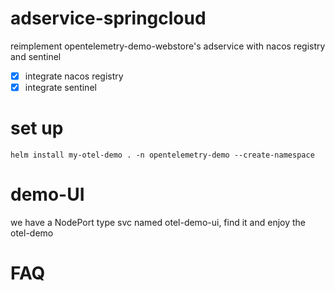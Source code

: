 # adservice-springcloud

reimplement opentelemetry-demo-webstore's adservice with nacos registry and sentinel

- [x] integrate nacos registry
- [x] integrate sentinel

# set up

```shell
helm install my-otel-demo . -n opentelemetry-demo --create-namespace
```

# demo-UI
we have a NodePort type svc named otel-demo-ui, find it and enjoy the otel-demo

# FAQ
